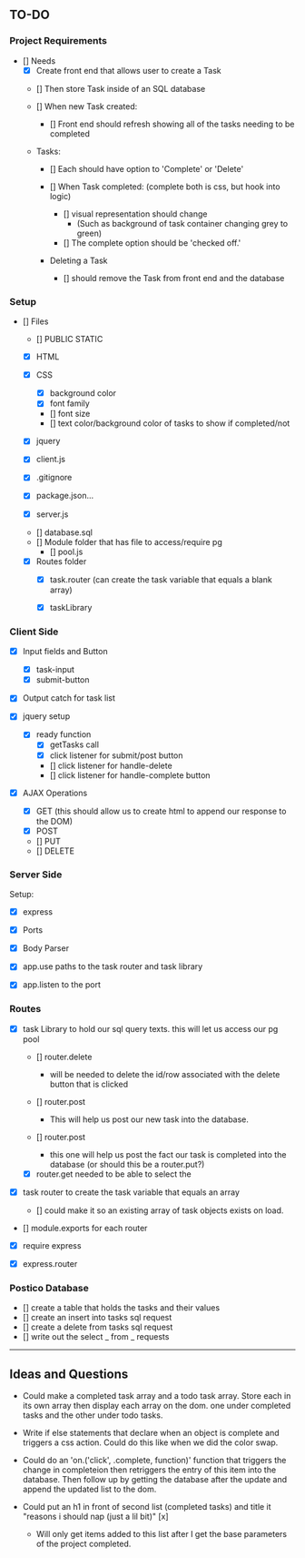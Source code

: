 ## TO-DO


### Project Requirements
- [] Needs
    - [x] Create front end that allows user to create a Task
    - [] Then store Task inside of an SQL database

    - [] When new Task created:
        - [] Front end should refresh showing all of the tasks needing to be completed

    - Tasks:
        - [] Each should have option to 'Complete' or 'Delete'

        - [] When Task completed: (complete both is css, but hook into logic)
            - [] visual representation should change
                - (Such as background of task container changing grey to green)
            - [] The complete option should be 'checked off.'

        - Deleting a Task
            - [] should remove the Task from front end and the database


### Setup
- [] Files
    - [] PUBLIC STATIC
    - [x] HTML
    - [x] CSS
        - [x] background color
        - [x] font family
        - [] font size
        - [] text color/background color of tasks to show if completed/not

    - [x] jquery
    - [x] client.js
    - [x] .gitignore
    - [x] package.json...
    - [x] server.js
    - [] database.sql
    - [] Module folder that has file to access/require pg 
        - [] pool.js

    - [x] Routes folder
        - [x] task.router (can create the task variable that equals a blank array)
        - [x] taskLibrary


### Client Side
- [x] Input fields and Button
    - [x] task-input
    - [x] submit-button

- [x] Output catch for task list

- [x] jquery setup
    - [x] ready function
        - [x] getTasks call
        - [x] click listener for submit/post button
        - [] click listener for handle-delete
        - [] click listener for handle-complete button

- [x] AJAX Operations
    - [x] GET (this should allow us to create html to append our response to the DOM)
    - [x] POST
    - [] PUT
    - [] DELETE


### Server Side
Setup:
- [x] express
- [x] Ports
- [x] Body Parser
- [x] app.use paths to the task router and task library
- [x] app.listen to the port 


### Routes
- [x] task Library to hold our sql query texts. this will let us access our pg pool
    - [] router.delete 
        - will be needed to delete the id/row associated with the delete button that is clicked

    - [] router.post
        - This will help us post our new task into the database.

    - [] router.post 
        - this one will help us post the fact our task is completed into the database (or should this be a router.put?)

    - [x] router.get needed to be able to select the 

- [x] task router to create the task variable that equals an array 
    - [] could make it so an existing array of task objects exists on load.

- [] module.exports for each router
- [x] require express
- [x] express.router


### Postico Database
- [] create a table that holds the tasks and their values
- [] create an insert into tasks sql request
- [] create a delete from tasks sql request
- [] write out the select _ from _ requests

--------------------------------------------------------------------------------------

## Ideas and Questions

- Could make a completed task array and a todo task array. Store each in its own array then display each array on the dom. one under completed tasks and the other under todo tasks.

- Write if else statements that declare when an object is complete and triggers a css action. Could do this like when we did the color swap.

- Could do an 'on.('click', .complete, function)' function that triggers the change in completeion then retriggers the entry of this item into the database. Then follow up by getting the database after the update and append the updated list to the dom.

- Could put an h1 in front of second list (completed tasks) and title it "reasons i should nap (just a lil bit)" [x]
    - Will only get items added to this list after I get the base parameters of the project completed.
